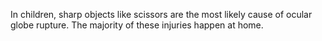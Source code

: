 In children, sharp objects like scissors are the most likely cause of ocular globe rupture. The majority of these injuries happen at home.